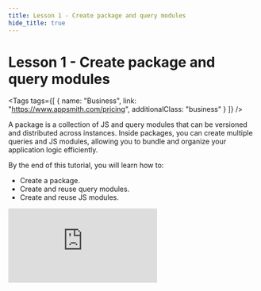 ```yaml
---
title: Lesson 1 - Create package and query modules
hide_title: true
---
```


<!-- vale off -->

<div className="tag-wrapper">
 <h1>Lesson 1 - Create package and query modules</h1>

<Tags
tags={[
{ name: "Business", link: "https://www.appsmith.com/pricing", additionalClass: "business" }
]}
/>

</div>

<!-- vale on -->

A package is a collection of JS and query modules that can be versioned and distributed across instances. Inside packages, you can create multiple queries and JS modules, allowing you to bundle and organize your application logic efficiently.

By the end of this tutorial, you will learn how to:

* Create a package.
* Create and reuse query modules.
* Create and reuse JS modules.





<div style={{ position: "relative", paddingBottom: "calc(50.52% + 41px)", height: 0, width: "100%" }}>
  <iframe
    src="https://demo.arcade.software/gCgCD9xeF0wRUFPO9hEO?embed"
    frameBorder="0"
    loading="lazy"
    webkitAllowFullScreen
    mozAllowFullScreen
    allowFullScreen
    allow="fullscreen"
    style={{ position: "absolute", top: 0, left: 0, width: "100%", height: "100%" }}
    title="Appsmith | Connect Data"
  />
</div>



1. Click the **Create New** button from the top-right corner of your workspace and **Create a new package**.

2. Rename the Package to **UtilsPackage**.

3. Inside the package, you can create Query modules or JS modules. 

<dd>

* Query Modules allow you to reuse datasource queries across various applications, providing dynamic inputs that adapt query parameters based on user interactions. Learn how to [Create Query Modules](/packages/tutorial/query-module)

* JS modules allow you to reuse functions and JavaScript logic across multiple applications. Learn how to [Create JS Modules](/packages/tutorial/js-module)

</dd>

## Next steps
* Lesson 2 - [Create Query Modules](/packages/tutorial/query-module)
* Lesson 3 - [Reuse JS Modules](/packages/tutorial/js-module)
